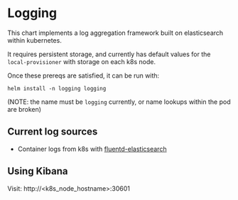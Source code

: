 # Logging

This chart implements a log aggregation framework built on elasticsearch within
kubernetes.

It requires persistent storage, and currently has default values for the
`local-provisioner` with storage on each k8s node.

Once these prereqs are satisfied, it can be run with:

    helm install -n logging logging

(NOTE: the name must be `logging` currently, or name lookups within the pod are broken)

## Current log sources

- Container logs from k8s with [fluentd-elasticsearch](https://github.com/helm/charts/tree/master/stable/fluentd-elasticsearch)

## Using Kibana

Visit: http://<k8s_node_hostname>:30601


